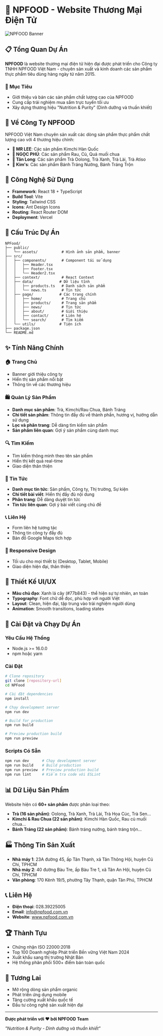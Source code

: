 # 🌿 NPFOOD - Website Thương Mại Điện Tử

![NPFOOD Banner](./public/assets/banner-1-011.png)

## 📋 Tổng Quan Dự Án

**NPFOOD** là website thương mại điện tử hiện đại được phát triển cho Công ty TNHH NPFOOD Việt Nam - chuyên sản xuất và kinh doanh các sản phẩm thực phẩm tiêu dùng hàng ngày từ năm 2015.

### 🎯 Mục Tiêu
- Giới thiệu và bán các sản phẩm chất lượng cao của NPFOOD
- Cung cấp trải nghiệm mua sắm trực tuyến tối ưu
- Xây dựng thương hiệu "Nutrition & Purity" (Dinh dưỡng và thuần khiết)

## 🏢 Về Công Ty NPFOOD

NPFOOD Việt Nam chuyên sản xuất các dòng sản phẩm thực phẩm chất lượng cao với 4 thương hiệu chính:

- **🥬 MR LEE**: Các sản phẩm Kimchi Hàn Quốc
- **🥕 NGỌC PHÚ**: Các sản phẩm Rau, Củ, Quả muối chua
- **🍃 Tân Long**: Các sản phẩm Trà Oolong, Trà Xanh, Trà Lài, Trà Atiso
- **🍘 Kim's**: Các sản phẩm Bánh Tráng Nướng, Bánh Tráng Trộn

## 🚀 Công Nghệ Sử Dụng

- **Framework**: React 18 + TypeScript
- **Build Tool**: Vite
- **Styling**: Tailwind CSS
- **Icons**: Ant Design Icons
- **Routing**: React Router DOM
- **Deployment**: Vercel

## 📁 Cấu Trúc Dự Án

```
NPFood/
├── public/
│   └── assets/           # Hình ảnh sản phẩm, banner
├── src/
│   ├── components/       # Component tái sử dụng
│   │   ├── Header.tsx
│   │   ├── Footer.tsx
│   │   └── Header2.tsx
│   ├── context/          # React Context
│   ├── data/            # Dữ liệu tĩnh
│   │   ├── products.ts   # Danh sách sản phẩm
│   │   └── news.ts       # Tin tức
│   ├── page/            # Các trang chính
│   │   ├── home/         # Trang chủ
│   │   ├── products/     # Trang sản phẩm
│   │   ├── news/         # Tin tức
│   │   ├── about/        # Giới thiệu
│   │   ├── contact/      # Liên hệ
│   │   └── search/       # Tìm kiếm
│   └── utils/           # Tiện ích
├── package.json
└── README.md
```

## ✨ Tính Năng Chính

### 🏠 Trang Chủ
- Banner giới thiệu công ty
- Hiển thị sản phẩm nổi bật
- Thông tin về các thương hiệu

### 🛍️ Quản Lý Sản Phẩm
- **Danh mục sản phẩm**: Trà, Kimchi/Rau Chua, Bánh Tráng
- **Chi tiết sản phẩm**: Thông tin đầy đủ về thành phần, hương vị, hướng dẫn sử dụng
- **Lọc và phân trang**: Dễ dàng tìm kiếm sản phẩm
- **Sản phẩm liên quan**: Gợi ý sản phẩm cùng danh mục

### 🔍 Tìm Kiếm
- Tìm kiếm thông minh theo tên sản phẩm
- Hiển thị kết quả real-time
- Giao diện thân thiện

### 📰 Tin Tức
- **Danh mục tin tức**: Sản phẩm, Công ty, Thị trường, Sự kiện
- **Chi tiết bài viết**: Hiển thị đầy đủ nội dung
- **Phân trang**: Dễ dàng duyệt tin tức
- **Tin tức liên quan**: Gợi ý bài viết cùng chủ đề

### 📞 Liên Hệ
- Form liên hệ tương tác
- Thông tin công ty đầy đủ
- Bản đồ Google Maps tích hợp

### 📱 Responsive Design
- Tối ưu cho mọi thiết bị (Desktop, Tablet, Mobile)
- Giao diện hiện đại, thân thiện

## 🎨 Thiết Kế UI/UX

- **Màu chủ đạo**: Xanh lá cây (#77b843) - thể hiện sự tự nhiên, an toàn
- **Typography**: Font chữ dễ đọc, phù hợp với người Việt
- **Layout**: Clean, hiện đại, tập trung vào trải nghiệm người dùng
- **Animation**: Smooth transitions, loading states

## 🚀 Cài Đặt và Chạy Dự Án

### Yêu Cầu Hệ Thống
- Node.js >= 16.0.0
- npm hoặc yarn

### Cài Đặt
```bash
# Clone repository
git clone [repository-url]
cd NPFood

# Cài đặt dependencies
npm install

# Chạy development server
npm run dev

# Build for production
npm run build

# Preview production build
npm run preview
```

### Scripts Có Sẵn
```bash
npm run dev      # Chạy development server
npm run build    # Build production
npm run preview  # Preview production build
npm run lint     # Kiểm tra code với ESLint
```

## 📊 Dữ Liệu Sản Phẩm

Website hiện có **60+ sản phẩm** được phân loại theo:

- **Trà (16 sản phẩm)**: Oolong, Trà Xanh, Trà Lài, Trà Hoa Cúc, Trà Sen...
- **Kimchi & Rau Chua (22 sản phẩm)**: Kimchi Hàn Quốc, Rau củ muối chua...
- **Bánh Tráng (22 sản phẩm)**: Bánh tráng nướng, bánh tráng trộn...

## 🏭 Thông Tin Sản Xuất

- **Nhà máy 1**: 23A đường 45, ấp Tân Thạnh, xã Tân Thông Hội, huyện Củ Chi, TPHCM
- **Nhà máy 2**: 40 đường Bàu Tre, ấp Bàu Tre 1, xã Tân An Hội, huyện Củ Chi, TPHCM
- **Văn phòng**: 170 Kênh 19/5, phường Tây Thạnh, quận Tân Phú, TPHCM

## 📞 Liên Hệ

- **Điện thoại**: 028.39225005
- **Email**: info@npfood.com.vn
- **Website**: www.npfood.com.vn

## 🏆 Thành Tựu

- Chứng nhận ISO 22000:2018
- Top 100 Doanh nghiệp Phát triển Bền vững Việt Nam 2024
- Xuất khẩu sang thị trường Nhật Bản
- Hệ thống phân phối 500+ điểm bán toàn quốc

## 🔮 Tương Lai

- Mở rộng dòng sản phẩm organic
- Phát triển ứng dụng mobile
- Tăng cường xuất khẩu quốc tế
- Đầu tư công nghệ sản xuất hiện đại

---

**Được phát triển với ❤️ bởi NPFOOD Team**

*"Nutrition & Purity - Dinh dưỡng và thuần khiết"*
